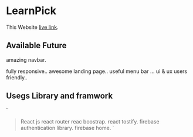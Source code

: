 # LearnPick

This Website [live link](https://learnpick-d5bf3.web.app/).

## Available Future

 amazing navbar.

 fully responsive..
 awesome landing page..
 useful menu bar ...
 ui & ux users friendly..

## Usegs Library and framwork
`
>React js
>react router
>reac boostrap.
>react tostify.
>firebase authentication library.
>firebase home.
`
